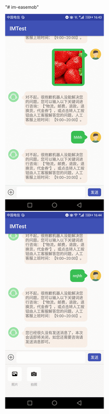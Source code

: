 "# im-easemob" 


![图片介绍](https://github.com/callmetang/im-easemob/blob/master/images/image1.png)
![图片介绍](https://github.com/callmetang/im-easemob/blob/master/images/image2.png)
